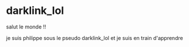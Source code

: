 # darklink_lol

salut le monde !!

je suis philippe sous le pseudo darklink_lol et je suis en train d'apprendre
